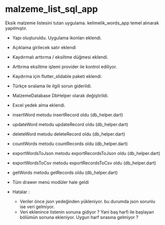 # malzeme_list_sql_app

Eksik malzeme listesini tutan uygulama.
kelimelik_words_app temel alınarak yapılmıştır.

- Yapı oluşturuldu. Uygulama ikonları eklendi.
- Açıklama girilecek satır eklendi
- Kaydırmalı arttırma / eksiltme düğmesi eklendi.
- Arttırma eksiltme işlemi provider ile kontrol ediliyor.
- Kaydırma için flutter_slidable paketi eklendi.
- Türkçe sıralama ile ilgili sorun giderildi.
- MalzemeDatabase DbHelper olarak değiştirildi.
- Excel yedek alma eklendi.
- insertWord metodu insertRecord oldu (db_helper.dart)
- updateWord metodu updateRecord oldu (db_helper.dart)
- deleteWord metodu deleteRecord oldu (db_helper.dart)
- countWords metodu countRecords oldu (db_helper.dart)
- exportWordsToJson metodu exportRecordsToJson oldu (db_helper.dart)
- exportWordsToCsv metodu exportRecordsToCsv oldu (db_helper.dart)
- getWords metodu getRecords oldu (db_helper.dart)
- Tüm drawer menü modüler hale geldi

- Hatalar :
  - Veriler önce json yedeğinden yükleniyor. bu durumda json sorunlu ise veri gelmiyor.
  - Veri eklenince listenin sonuna gidiyor ? Yani baş harfi ile başlayan bölümün sonuna ekleniyor. Uygun harf sırasına gelmiyor ?

